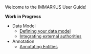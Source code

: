 Welcome to the IMMARKUS User Guide!

__Work in Progress__

- Data Model
  - [Defining your data model](wiki/Defining-your-data-model)
  - [Integrating external authorities](wiki/Integrating-external-authorities)
- Annotation
  - [Annotating Entities](wiki/Annotating-Entities)
